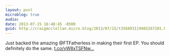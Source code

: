 ```yaml
---
layout: post
microblog: true
audio: 
date: 2013-07-15 16:48:45 -0500
guid: http://craigmcclellan.micro.blog/2013/07/15/t356893119465267201.html
---
```

Just backed the amazing @FTFatherless in making their first EP. You should definitely do the same. [t.co/vW8xTSFNw...](http://t.co/vW8xTSFNwc)
